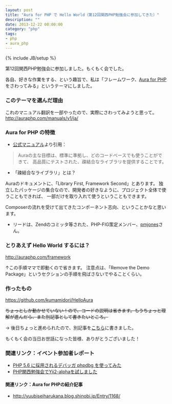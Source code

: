 ```yaml
---
layout: post
title: "Aura for PHP で Hello World（第12回関西PHP勉強会に参加してきた）"
description: ""
date: 2013-12-22 00:00:00
category: "php"
tags:
- php
- aura_php
---
```

{% include JB/setup %}

第12回関西PHP勉強会に参加しました。もくもく会でした。

各自、好きな作業をする、という趣旨で、私は「フレームワーク、<a href="http://auraphp.com/" target="_blank">Aura for PHP</a>をさわってみる」というテーマにしました。

### このテーマを選んだ理由

これのマニュアル翻訳を一部やったので、実際にさわってみようと思って。
<a href="http://auraphp.com/manuals/v1/ja/" target="_blank">http://auraphp.com/manuals/v1/ja/</a>

### Aura for PHP の特徴

- <a href="http://auraphp.com/" target="_blank">公式マニュアル</a>より引用：

> Auraの主な目標は、標準に準拠し、どのコードベースでも使うことができて、
> 高品質にテストされた、疎結合なライブラリを提供することです。

- 「疎結合なライブラリ」とは？

Auraのドキュメントに、「Library First, Framework Second」とあります。
独立したパッケージの集合なので、開発者の好きなように、プロジェクト全体で使うこともできれば、
一部だけを取り入れて使うということもできます。

Composerの流れを受けて出てきたコンポーネント志向、ということかなと思います。

- リードは、Zendのコミッタ等された、PHP-FIG策定メンバー、<a href="http://paul-m-jones.com/" target="_blank">pmjones</a>さん。

### とりあえず Hello World するには？

<a href="http://auraphp.com/framework" target="_blank">http://auraphp.com/framework</a>

↑この手順ママで即動くので省きます。
注意点は、「Remove the Demo Package」というセクションの手順を飛ばさないでやることくらい。

### 作ったもの

<a href="https://github.com/kumamidori/HelloAura" target="_blank">https://github.com/kumamidori/HelloAura</a>

<strike>ちょっとしか動かせていない！ので、コードの説明は省きます。もうちょっと理解が進んだら、また別記事として書きたいところ。</strike>

→ 後日ちょっと進められたので、別記事を<a href="2013-12-23-auraphp-01-di" target="_blank">こちら</a>に書きました。


もくもく会の当日お世話になった皆様、ありがとうございました！

### 関連リンク：イベント参加者レポート

- <a href="http://www.1x1.jp/blog/2013/12/phpdbg.html">PHP 5.6 に採用されるデバッガ phpdbg を使ってみた</a>
- <a href="http://tanakahisateru.hatenablog.jp/entry/2013/12/22/030817">PHP関西勉強会でYii2-alphaを試しました</a>

#### 関連リンク：Aura for PHPの紹介記事

- <a href="http://yuubiseiharukana.blog.shinobi.jp/Entry/1168/" target="_blank">http://yuubiseiharukana.blog.shinobi.jp/Entry/1168/</a>
